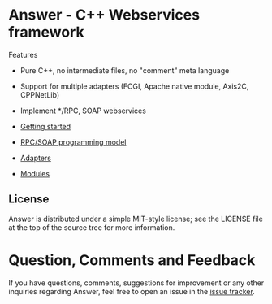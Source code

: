 # Answer - C++ Webservices framework

Features 
* Pure C++, no intermediate files, no "comment" meta language
* Support for multiple adapters (FCGI, Apache native module, Axis2C, CPPNetLib)
* Implement */RPC, SOAP webservices 

* [Getting started](https://github.com/rfernandes/answer/wiki/Getting-Started)
* [RPC/SOAP programming model](https://github.com/rfernandes/answer/wiki/RPC---SOAP-Programming-Model)
* [Adapters](https://github.com/rfernandes/answer/wiki/Adapters)
* [Modules](https://github.com/rfernandes/answer/wiki/Modules)

License
-------
Answer is distributed under a simple MIT-style license; see the LICENSE file at the top of the source tree for more information.

Question, Comments and Feedback
===============================
If you have questions, comments, suggestions for improvement or any other inquiries regarding Answer, feel free to open an issue
in the [issue tracker](https://github.com/rfernandes/answer/issues).
